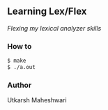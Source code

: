 ## Learning Lex/Flex
_Flexing my lexical analyzer skills_

### How to
```bash
$ make
$ ./a.out
```

### Author
Utkarsh Maheshwari
